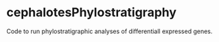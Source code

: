 # cephalotesPhylostratigraphy

Code to run phylostratigraphic analyses of differentiall expressed genes. 
